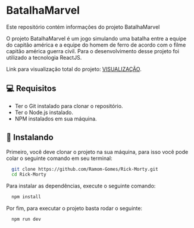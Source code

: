 # BatalhaMarvel

Este repositório contém informações do projeto BatalhaMarvel

O projeto BatalhaMarvel é um jogo simulando uma batalha entre a equipe do capitão américa e a equipe do homem de ferro de acordo 
com o filme capitão américa guerra civil. Para o desenvolvimento desse projeto foi utilizado a tecnologia ReactJS.


Link para visualização total do projeto: [VISUALIZAÇÃO]([https://cute-arithmetic-afc5d4.netlify.app/](https://vermillion-licorice-a9b66a.netlify.app/)).

<div align="center" display="flex">
</div>




## 💻 Requisitos

* Ter o Git instalado para clonar o repositório.
* Ter o Node.js instalado.
* NPM instalados em sua máquina.




## 🚀 Instalando

Primeiro, você deve clonar o projeto na sua máquina, para isso você pode colar o seguinte comando em seu terminal:

```bash
  git clone https://github.com/Ramom-Gomes/Rick-Morty.git
  cd Rick-Morty
```
Para instalar as dependências, execute o seguinte comando:

```bash
  npm install
```

Por fim, para executar o projeto basta rodar o seguinte:

```bash
  npm run dev
```
